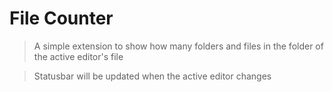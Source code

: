 # File Counter

> A simple extension to show how many folders and files in the folder of the active editor's file

> Statusbar will be updated when the active editor changes
